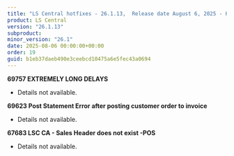 ```yaml
---
title: "LS Central hotfixes - 26.1.13,  Release date August 6, 2025 - Hotfixes"
product: LS Central
version: "26.1.13"
subproduct: 
minor_version: "26.1"
date: 2025-08-06 00:00:00+00:00
order: 19
guid: b1eb37daeb490e3ceebcd10475a6e5fec43a0694
---
```


<strong>69757 EXTREMELY LONG DELAYS</strong>
<ul><li>Details not available.</li></ul>
<strong>69623 Post Statement Error after posting customer order to invoice</strong>
<ul><li>Details not available.</li></ul>
<strong>67683 LSC CA - Sales Header does not exist -POS</strong>
<ul><li>Details not available.</li></ul>
